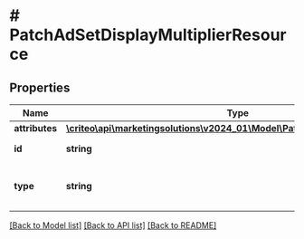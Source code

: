 # # PatchAdSetDisplayMultiplierResource

## Properties

Name | Type | Description | Notes
------------ | ------------- | ------------- | -------------
**attributes** | [**\criteo\api\marketingsolutions\v2024_01\Model\PatchAdSetDisplayMultiplier**](PatchAdSetDisplayMultiplier.md) |  | [optional]
**id** | **string** | Id of the entity | [optional]
**type** | **string** | Canonical type name of the entity | [optional]

[[Back to Model list]](../../README.md#models) [[Back to API list]](../../README.md#endpoints) [[Back to README]](../../README.md)
